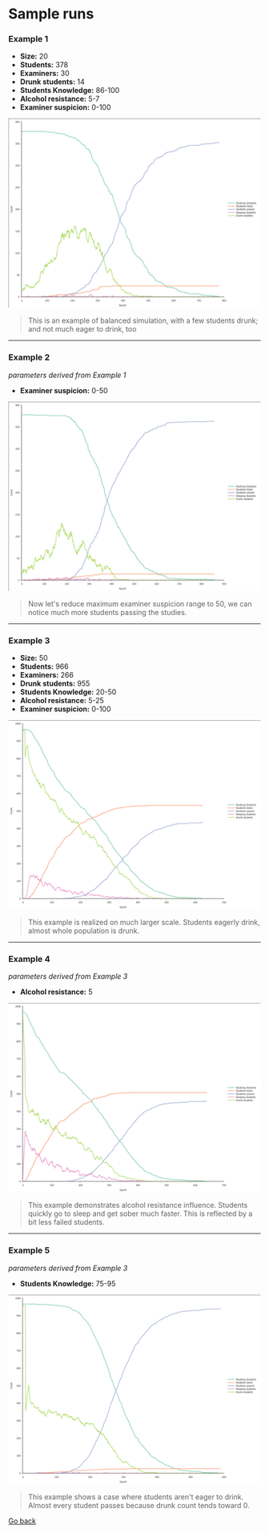 # Sample runs

### Example 1
* **Size:** 20
* **Students:** 378
* **Examiners:** 30
* **Drunk students:** 14
* **Students Knowledge:** 86-100
* **Alcohol resistance:** 5-7
* **Examiner suspicion:** 0-100

![example1](./run1.png)

> This is an example of balanced simulation, with a few students drunk; and not much eager to drink, too
---
### Example 2
*parameters derived from Example 1*
* **Examiner suspicion:** 0-50

![example2](./run2.png)

> Now let's reduce maximum examiner suspicion range to 50, we can notice much more students passing the studies.

---
### Example 3
* **Size:** 50
* **Students:** 966
* **Examiners:** 266
* **Drunk students:** 955
* **Students Knowledge:** 20-50
* **Alcohol resistance:** 5-25
* **Examiner suspicion:** 0-100

![example3](./run3.png)

> This example is realized on much larger scale. Students eagerly drink, almost whole population is drunk.

---
### Example 4
*parameters derived from Example 3*
* **Alcohol resistance:** 5

![example4](./run4.png)

> This example demonstrates alcohol resistance influence. Students quickly go to sleep and get sober much faster. This is reflected by a bit less failed students.

---
### Example 5
*parameters derived from Example 3*
* **Students Knowledge:** 75-95

![example5](./run5.png)

> This example shows a case where students aren't eager to drink. Almost every student passes because drunk count tends toward 0.

[Go back](../README.md)